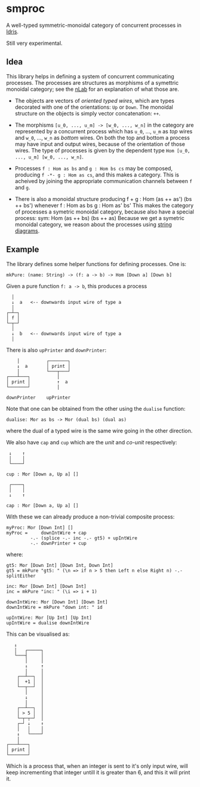 # smproc

A well-typed symmetric-monoidal category of concurrent processes in [Idris](http://www.idris-lang.org/).

Still very experimental.

## Idea

This library helps in defining a system of concurrent communicating processes. The processes are structures as morphisms of a symettric monoidal category; see the [nLab](https://ncatlab.org/nlab/show/symmetric+monoidal+category) for an explanation of what those are.

* The objects are vectors of *oriented typed wires*, which are types decorated with one of the orientations: `Up` or `Down`. The monoidal structure on the objects is simply vector concatenation: `++`.

* The morphisms `[u_0, ..., u_m] -> [w_0, ..., w_n]` in the category are represented by a concurrent process which has `u_0`, ..., `u_m` as *top* wires and `w_0`, ..., `w_n` as *bottom* wires. On both the top and bottom a process may have input and output wires, because of the orientation of those wires. The type of processes is given by the dependent type `Hom [u_0, ..., u_m] [w_0, ..., w_n]`.

* Processes `f : Hom as bs` and `g : Hom bs cs` may be composed, producing `f -*- g : Hom as cs`, and this makes a category. This is acheived by joining the appropriate communication channels between `f` and `g`.

* There is also a monoidal structure producing
      f + g : Hom (as ++ as') (bs ++ bs')
whenever
      f : Hom as  bs
      g : Hom as' bs'
This makes the category of processes a symetric monoidal category, because also have a special process:
      sym: Hom (as ++ bs) (bs ++ as)
Because we get a symetric monoidal category, we reason about the processes using [string diagrams](https://ncatlab.org/nlab/show/string+diagram).

## Example

The library defines some helper functions for defining processes. One is:

    mkPure: (name: String) -> (f: a -> b) -> Hom [Down a] [Down b]

Given a pure function `f: a -> b`, this produces a process

      │
      ↓  a   <-- downwards input wire of type a
      │
    ┌─┴─┐
    │ f │
    └─┬─┘
      │
      ↓  b   <-- downwards input wire of type a
      │

There is also `upPrinter` and `downPrinter`:

        │          ┌───────┐
        ↓  a       │ print │
        │          └───┬───┘
    ┌───┴───┐          │
    │ print │          ↑  a
    └───────┘          │

    downPrinter    upPrinter

Note that one can be obtained from the other using the `dualise` function:

    dualise: Mor as bs -> Mor (dual bs) (dual as)

where the dual of a typed wire is the same wire going in the other direction.

We also have `cap` and `cup` which are the *unit* and *co-unit* respectively:

     ↓    ↑
     │    │
     └────┘

    cup : Mor [Down a, Up a] []

     ┌────┐
     │    │
     ↓    ↑

    cap : Mor [Down a, Up a] []

With these we can already produce a non-trivial composite process:

    myProc: Mor [Down Int] []
    myProc =     downIntWire + cap
             -.- (splice -.- inc -.- gt5) + upIntWire
             -.- downPrinter + cup

where:

    gt5: Mor [Down Int] [Down Int, Down Int]
    gt5 = mkPure "gt5: " (\n => if n > 5 then Left n else Right n) -.- splitEither

    inc: Mor [Down Int] [Down Int]
    inc = mkPure "inc: " (\i => i + 1)

    downIntWire: Mor [Down Int] [Down Int]
    downIntWire = mkPure "down int: " id

    upIntWire: Mor [Up Int] [Up Int]
    upIntWire = dualise downIntWire

This can be visualised as:

       ↓
       │   ┌─────┐
       └───┤     │
           │     │
           ↓     ↑
           │     │
        ┌──┴──┐  │
        │  +1 │  │
        └──┬──┘  │
           │     │
           ↓     │
           │     │
        ┌──┴──┐  │
        │ > 5 │  │
        └─┬─┬─┘  │
        ┌─┘ ↓    ↑
        │   │    │
        ↓   └────┘   
        │    
    ┌───┴───┐
    │ print │
    └───────┘

Which is a process that, when an integer is sent to it's only input wire, will keep incrementing that integer untill it is greater than 6, and this it will print it.
